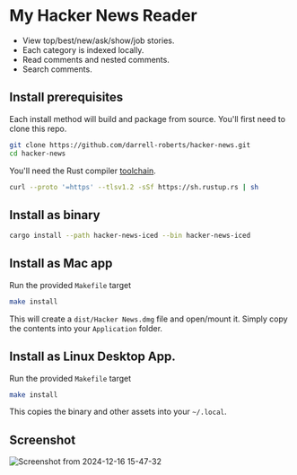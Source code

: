 # My Hacker News Reader
- View top/best/new/ask/show/job stories.
- Each category is indexed locally.
- Read comments and nested comments.
- Search comments.

## Install prerequisites
Each install method will build and package from source. You'll first need to clone this repo.

```bash
git clone https://github.com/darrell-roberts/hacker-news.git
cd hacker-news
```

You'll need the Rust compiler [toolchain](https://rustup.rs/).

```bash
curl --proto '=https' --tlsv1.2 -sSf https://sh.rustup.rs | sh
```

## Install as binary

```bash
cargo install --path hacker-news-iced --bin hacker-news-iced
```
## Install as Mac app
Run the provided `Makefile` target


```bash
make install
```

This will create a `dist/Hacker News.dmg` file and open/mount it. Simply copy the contents into your `Application` folder.

## Install as Linux Desktop App.
Run the provided `Makefile` target

```bash
make install
```

This copies the binary and other assets into your `~/.local`.

## Screenshot
![Screenshot from 2024-12-16 15-47-32](https://github.com/user-attachments/assets/328cc63a-6a16-4ed1-8bfb-b8baf62206dd)
